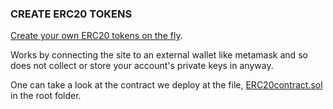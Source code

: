 ### CREATE ERC20 TOKENS

[Create your own ERC20 tokens on the fly](https://nobodyme.github.io/createERC20tokens/). <br/>

Works by connecting the site to an external wallet like metamask and so does not collect or store your account's private keys in anyway.

One can take a look at the contract we deploy at the file, [ERC20contract.sol](https://github.com/nobodyme/createERC20tokens/blob/master/ERC20contract.sol) in the root folder.